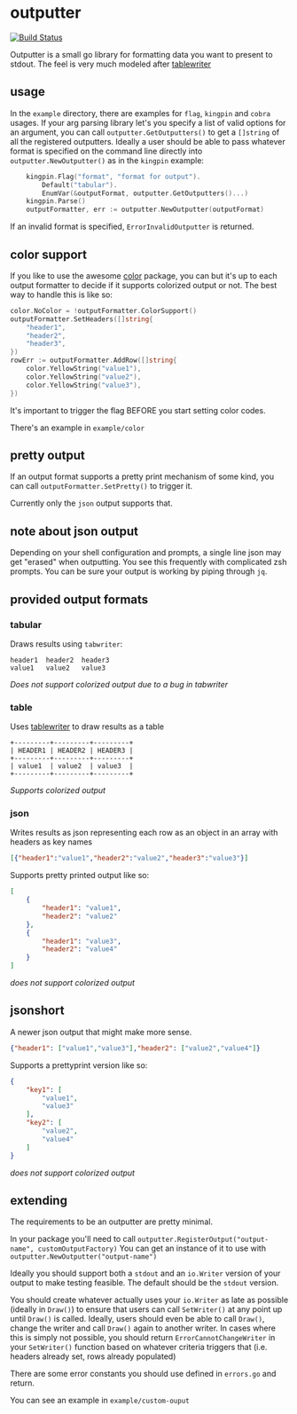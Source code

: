 # outputter

[![Build Status](https://travis-ci.org/lusis/outputter.svg?branch=master)](https://travis-ci.org/lusis/outputter)

Outputter is a small go library for formatting data you want to present to stdout.
The feel is very much modeled after [tablewriter](github.com/olekukonko/tablewriter)

## usage

In the `example` directory, there are examples for `flag`, `kingpin` and `cobra` usages.
If your arg parsing library let's you specify a list of valid options for an argument, you can call `outputter.GetOutputters()` to get a `[]string` of all the registered outputters.
Ideally a user should be able to pass whatever format is specified on the command line directly into `outputter.NewOutputter()` as in the `kingpin` example:

```go
    kingpin.Flag("format", "format for output").
        Default("tabular").
        EnumVar(&outputFormat, outputter.GetOutputters()...)
    kingpin.Parse()
    outputFormatter, err := outputter.NewOutputter(outputFormat)
```

If an invalid format is specified, `ErrorInvalidOutputter` is returned.

## color support

If you like to use the awesome [color](https://github.com/fatih/color) package, you can but it's up to each output formatter to decide if it supports colorized output or not. The best way to handle this is like so:

```go
color.NoColor = !outputFormatter.ColorSupport()
outputFormatter.SetHeaders([]string{
    "header1",
    "header2",
    "header3",
})
rowErr := outputFormatter.AddRow([]string{
    color.YellowString("value1"),
    color.YellowString("value2"),
    color.YellowString("value3"),
})
```

It's important to trigger the flag BEFORE you start setting color codes.

There's an example in `example/color`

## pretty output

If an output format supports a pretty print mechanism of some kind, you can call `outputFormatter.SetPretty()` to trigger it.

Currently only the `json` output supports that.

## note about json output

Depending on your shell configuration and prompts, a single line json may get "erased" when outputting. You see this frequently with complicated zsh prompts. You can be sure your output is working by piping through `jq`.

## provided output formats

### tabular

Draws results using `tabwriter`:

```text
header1  header2  header3
value1   value2   value3
```

_Does not support colorized output due to a bug in tabwriter_

### table

Uses [tablewriter](github.com/olekukonko/tablewriter) to draw results as a table

```text
+---------+---------+---------+
| HEADER1 | HEADER2 | HEADER3 |
+---------+---------+---------+
| value1  | value2  | value3  |
+---------+---------+---------+
```

_Supports colorized output_

### json

Writes results as json representing each row as an object in an array with headers as key names

```json
[{"header1":"value1","header2":"value2","header3":"value3"}]
```

Supports pretty printed output like so:

```json
[
    {
        "header1": "value1",
        "header2": "value2"
    },
    {
        "header1": "value3",
        "header2": "value4"
    }
]
```

_does not support colorized output_

## jsonshort

A newer json output that might make more sense.

```json
{"header1": ["value1","value3"],"header2": ["value2","value4"]}
```

Supports a prettyprint version like so:

```json
{
    "key1": [
        "value1",
        "value3"
    ],
    "key2": [
        "value2",
        "value4"
    ]
}
```

_does not support colorized output_

## extending

The requirements to be an outputter are pretty minimal.

In your package you'll need to call `outputter.RegisterOutput("output-name", customOutputFactory)`
You can get an instance of it to use with `outputter.NewOutputter("output-name")`

Ideally you should support both a `stdout` and an `io.Writer` version of your output to make testing feasible. The default should be the `stdout` version.

You should create whatever actually uses your `io.Writer` as late as possible (ideally in `Draw()`) to ensure that users can call `SetWriter()` at any point up until `Draw()` is called.
Ideally, users should even be able to call `Draw()`, change the writer and call `Draw()` again to another writer.
In cases where this is simply not possible, you should return `ErrorCannotChangeWriter` in your `SetWriter()` function based on whatever criteria triggers that (i.e. headers already set, rows already populated)

There are some error constants you should use defined in `errors.go` and return.

You can see an example in `example/custom-ouput`